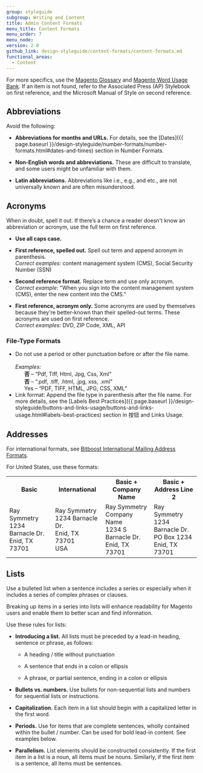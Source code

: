 ```yaml
---
group: styleguide
subgroup: Writing and Content
title: Admin Content Formats
menu_title: Content Formats
menu_order: 7
menu_node:
version: 2.0
github_link: design-styleguide/content-formats/content-formats.md
functional_areas:
  - Content
---
```

For more specifics, use the [Magento Glossary](https://magento.github.io/glossary/index.html) and [Magento Word Usage Bank](https://magento.github.io/glossary/word-usage.html). If an item is not found, refer to the Associated Press (AP) Stylebook on first reference, and the Microsoft Manual of Style on second reference.

## Abbreviations

Avoid the following:

* **Abbreviations for months and URLs.**  For details, see the [Dates]({{ page.baseurl }}/design-styleguide/number-formats/number-formats.html#dates-and-times) section in Number Formats.

* **Non-English words and abbreviations.** These are difficult to translate, and some users might be unfamiliar with them.

* **Latin abbreviations.** Abbreviations like i.e., e.g., and etc., are not universally known and are often misunderstood.

## Acronyms

When in doubt, spell it out. If there’s a chance a reader doesn't know an abbreviation or acronym, use the full term on first reference.

* **Use all caps case.**

* **First reference, spelled out.** Spell out term and append acronym in parenthesis.<br>*Correct examples:* content management system (CMS), Social Security Number (SSN)

* **Second reference format.** Replace term and use only acronym.<br>*Correct example:* "When you sign into the content management system (CMS), enter the new content into the CMS."

* **First reference, acronym only.** Some acronyms are used by themselves because they're better-known than their spelled-out terms. These acronyms are used on first reference.<br>*Correct examples:* DVD, ZIP Code, XML, API

### File-Type Formats

<ul>
<li>Do not use a period or other punctuation before or after the file name.<br><br>
<em>Examples:</em>
<ul style="list-style-type:none">
  <li><strong>否</strong> – “Pdf, Tiff, Html, Jpg, Css, Xml"</li>
  <li><strong>否</strong> – “.pdf, .tiff, .html, .jpg, xss, .xml"</li>
  <li>Yes – “PDF, TIFF, HTML, JPG, CSS, XML”</li>
</ul>
</li>
<li>Link format: Append the file type in parenthesis after the file name. For more details, see the [Labels Best Practices]({{ page.baseurl }}/design-styleguide/buttons-and-links-usage/buttons-and-links-usage.html#labels-best-practices) section in 按钮 and Links Usage.</li>
</ul>

## Addresses

For international formats, see [Bitboost International Mailing Address Formats](http://www.bitboost.com/ref/international-address-formats.html).

For United States, use these formats:

<table>
<tbody>
<tr>
<th>Basic</th>
<th>International</th>
<th>Basic +<br>Company Name</th>
<th>Basic +<br>Address Line 2</th>
</tr>
<tr>
<td>Ray Symmetry<br>
1234 Barnacle Dr.<br>
Enid, TX 73701</td>
<td>Ray Symmetry<br>
1234 Barnacle Dr.<br>
Enid, TX 73701<br>
USA</td>
<td>Ray Symmetry<br>
Company Name<br>
1234 S Barnacle Dr.<br>
Enid, TX 73701</td>
<td>Ray Symmetry<br>
1234 Barnacle Dr.<br>
PO Box 1234<br>
Enid, TX 73701</td>
</tr>
</tbody>
</table>

## Lists

Use a bulleted list when a sentence includes a series or especially when it includes a series of complex phrases or clauses.

Breaking up items in a series into lists will enhance readability for Magento users and enable them to better scan and find information.

Use these rules for lists:

* **Introducing a list.** All lists must be preceded by a lead-in heading, sentence or phrase, as follows:

  - A heading / title without punctuation

  - A sentence that ends in a colon or ellipsis

  - A phrase, or partial sentence, ending in a colon or ellipsis

* **Bullets vs. numbers.** Use bullets for non-sequential lists and numbers for sequential lists or instructions.

* **Capitalization.** Each item in a list should begin with a capitalized letter in the first word.

* **Periods.** Use for items that are complete sentences, wholly contained within the bullet / number. Can be used for bold lead-in content. See examples below.

* **Parallelism.** List elements should be constructed consistently. If the first item in a list is a noun, all items must be nouns. Similarly, if the first item is a sentence, all items must be sentences.
